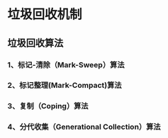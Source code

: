 # 垃圾回收机制

## 垃圾回收算法

### 1、标记-清除（Mark-Sweep）算法

### 2、标记整理(Mark-Compact)算法

### 3、复制（Coping）算法

### 4、分代收集（Generational Collection）算法
